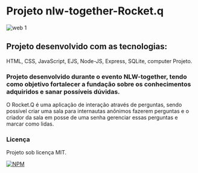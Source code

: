 # Projeto nlw-together-Rocket.q
![web 1](https://github.com/rocketseat-education/nlw-06-discover/blob/main/.github/Rocket_Q.png)


## Projeto desenvolvido com as tecnologias:

HTML, CSS, JavaScript, EJS, Node-JS, Express, SQLite, computer Projeto.

### Projeto desenvolvido durante o evento NLW-together, tendo como objetivo fortalecer a fundação sobre os conhecimentos adquiridos e sanar possíveis dúvidas.



O Rocket.Q é uma aplicação de interação através de perguntas, sendo possível criar uma sala para internautas anônimos fazerem perguntas e o criador da sala em posse de uma senha gerenciar essas perguntas e marcar como lidas.


### Licença
Projeto sob licença MIT. 

[![NPM](https://img.shields.io/github/license/carlinxoldz/nlw-together-rocketq)](https://github.com/carlinxoldz/nlw-together-rocketq/blob/main/LICENSE)


